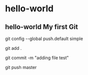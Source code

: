 # hello-world
hello-world
My first Git
------------
git config --global push.default simple

git add .

git commit -m "adding file test"

git push master
